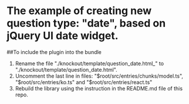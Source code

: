 ﻿# The example of creating new question type: "date", based on jQuery UI date widget.

##To include the plugin into the bundle

 1. Rename the file "./knockout/template/question_date.html_" to "./knockout/template/question_date.html".
 2. Uncomment the last line in files: "$root/src/entries/chunks/model.ts", "$root/src/entries/ko.ts" and "$root/src/entries/react.ts"
 3. Rebuild the library using the instruction in the README.md file of this repo.
